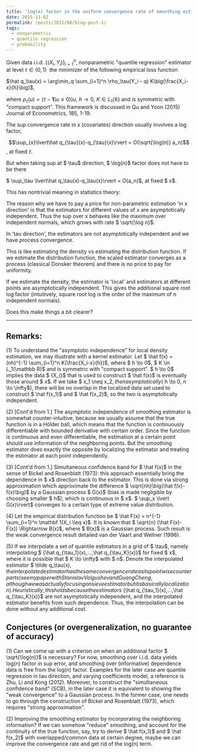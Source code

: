 ```yaml
---
title: 'log(n) factor in the uniform convergence rate of smoothing estimator'
date: 2015-11-02
permalink: /posts/2012/08/blog-post-1/
tags:
  - nonparametric
  - quantile regression
  - probability
---
```


Given data i.i.d. $\{(X_i,Y_i)\}_{i=1}^n$, nonparametric "quantile regression" estimator at level $\tau \in (0,1)$  the minimizer of the following empirical loss function

$\hat q_\tau(x) = \arg\min_q \sum_{i=1}^n \rho_\tau(Y_i - q) K\big(\frac{X_i-x}{h}\big)$,

where $\rho_\tau(u) = (\tau-\mathbf{1}(u \leq 0))u$, $h \to 0$, $K \in L_1(\mathbb R)$ and is symmetric with "compact support". This framework is discussed in Qu and Yoon (2015) Journal of Econometrics, 185, 1-19. 

The sup convergence rate in $x$ (covariates) direction usually involves a log factor, 

$$\sup_{x}\lvert\hat q_{\tau}(x)-q_{\tau}(x)\rvert = O(\sqrt{\log(n)} a_n)$$, at fixed $\tau$.

But when taking sup at $ \tau$ direction, $ \log(n)$ factor does not have to be there

$ \sup_\tau \lvert\hat q_\tau(x)-q_\tau(x)\rvert = O(a_n)$, at fixed $ x$.

This has nontrivial meaning in statistics theory:

The reason why we have to pay a price for non-parametric estimation
'in x direction' is that the estimators for different values of x are asymptotically independent.
Thus the sup over x behaves like the maximum over independent normals,
which grows with rate $ \sqrt{\log n}$.

In 'tau direction', the estimators are not asymptotically independent and we have process convergence.

This is like estimating the density vs estimating the distribution function.
If we estimate the distribution function, the scaled estimator converges as a process
(classical Donsker theorem) and there is no price to pay for uniformity.

If we estimate the density, the estimator is 'local' and estimators at different points are
asymptotically independent. This gives the additional square root log factor
(intuitively, square root log is the order of the maximum of n independent normals).

Does this make things a bit clearer?

-----

Remarks:
---

(1) To understand the "asymptotic independence" for local density estimation, we may illustrate with a kernel estimator. Let $ \hat f(x) = (nh)^{-1} \sum_{i=1}^n K(\frac{X_i-x}{h})$, where $ h \to 0$, $ K \in L_1(\mathbb R)$ and is symmetric with "compact support". $ h \to 0$ implies the data $ \{X_i\}$ that is used to construct $ \hat f(x)$ is eventually those around $ x$. If we take $ x_1 \neq x_2$, then asymptotically ($ h \to 0, n \to \infty$), there will be no overlap in the localized data set used to construct $ \hat f(x_1)$ and $ \hat f(x_2)$, so the two is asymptotically independent.

(2) [Cont'd from 1.] The asymptotic independence of smoothing estimator is somewhat counter-intuitive, because we usually assume that the true function is in a Hölder ball, which means that the function is continuously differentiable with bounded derivative with certain order. Since the function is continuous and even differentiable, the estimation at a certain point should use information of the neighboring points. But the smoothing estimator does exactly the opposite by localizing the estimator and treating the estimator at each point independently.

(3) [Cont'd from 1.] Simultaneous confidence band for $ \hat f(x)$ in the sense of Bickel and Rosenblatt (1973): this approach essentially bring the dependence in $ x$ direction back to the estimator. This is done via strong approximation which approximate the difference $ \sqrt{nh}\big(\hat f(x)-f(x)\big)$ by a Gaussian process $ G(x)$ (bias is made negligible by choosing smaller $ h$), which is continuous in $ x$. $ \sup_x \lvert G(x)\rvert$ converges to a certain type of extreme value distribution.

(4) Let the empirical distribution function be $ \hat F(x) = n^{-1} \sum_{i=1}^n \mathbf 1(X_i \leq x)$. It is known that $ \sqrt{n} (\hat F(x)-F(x)) \Rightarrow B(x)$, where $ B(x)$ is a Gaussian process. Such result is the weak convergence result detailed van der Vaart and Wellner (1996).

(5) If we interpolate a set of quantile estimators in a grid of $ \tau$, namely interpolating $ \{\hat q_{\tau_1}(x),...,\hat q_{\tau_K}(x)\}$ for fixed $ x$, where it is possible that $ K \to \infty$ with $ n$. Denote the interpolated estimator $ \tilde q_\tau(x)$, the interpolated estimator has the same convergence rate as its pointwise counterparts (see my paper with Stanislav Volgushev and Guang Cheng, although we was actually focusing on sieve estimator but it is basically localization). Heuristically, this holds because the estimators $ \{\hat q_{\tau_1}(x),...,\hat q_{\tau_K}(x)\}$ are not asymptotically independent, and the interpolated estimator benefits from such dependence. Thus, the interpolation can be done without any additional cost.

Conjectures (or overgeneralization, no guarantee of accuracy)
--

(1) Can we come up with a criterion on when an additional factor $ \sqrt{\log(n)}$ is necessary? For now, smoothing over i.i.d. data yields log(n) factor in sup error, and smoothing over (informative) dependence data is free from the log(n) factor. Examples for the later case are quantile regression in tau direction, and varying coefficients model, a reference is Zhu, Li and Kong (2012). Moreover, to construct the "simultaneous confidence band" (SCB), in the later case it is equivalent to showing the "weak convergence" to a Gaussian process. In the former case, one needs to go through the construction of Bickel and Rosenblatt (1973), which requires "strong approximation".

(2) Improving the smoothing estimator by incorporating the neighboring information? If we can somehow "reduce" smoothing, and account for the continuity of the true function, say, try to derive $ \hat f(x_1)$ and $ \hat f(x_2)$ with overlapped/common data at certain degree, maybe we can improve the convergence rate and get rid of the log(n) term.
